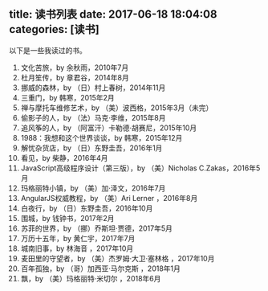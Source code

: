 title: 读书列表
date: 2017-06-18 18:04:08
categories: [读书]
---
以下是一些我读过的书。

<!-- more -->

<ol>
    <li>文化苦旅，by 余秋雨，2010年7月</li>
    <li>杜月笙传，by 章君谷，2014年8月</li>
    <li>挪威的森林，by （日）村上春树，2014年11月</li>
    <li>三重门，by 韩寒，2015年2月</li>
    <li>禅与摩托车维修艺术，by （美）波西格，2015年3月（未完）</li>
    <li>偷影子的人，by （法）马克·李维，2015年8月</li>
    <li>追风筝的人，by （阿富汗）卡勒德·胡赛尼，2015年10月</li>
    <li>1988：我想和这个世界谈谈，by 韩寒，2015年12月</li>
    <li>解忧杂货店，by （日）东野圭吾，2016年1月</li>
    <li>看见，by 柴静，2016年4月</li>
    <li>JavaScript高级程序设计（第三版），by （美）Nicholas C.Zakas，2016年5月</li>
    <li>玛格丽特小镇，by （美）加·泽文，2016年7月</li>
    <li>AngularJS权威教程，by （美）Ari Lerner ，2016年8月</li>
    <li>白夜行，by （日）东野圭吾，2016年10月</li>
    <li>围城，by 钱钟书，2017年2月</li>
    <li>苏菲的世界，by （挪）乔斯坦·贾德，2017年5月</li>
    <li>万历十五年，by 黄仁宇，2017年7月</li>
    <li>城南旧事，by 林海音 ，2017年10月</li>
    <li>麦田里的守望者，by （美）杰罗姆·大卫·塞林格 ，2017年10月</li>
    <li>百年孤独，by （哥）加西亚·马尔克斯 ，2018年1月</li>
    <li>飘，by （美）玛格丽特·米切尔 ，2018年6月</li>
</ol>